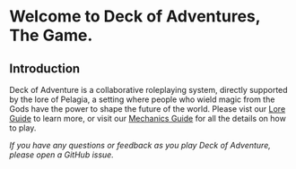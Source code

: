 # Welcome to Deck of Adventures, The Game. 

## Introduction

Deck of Adventure is a collaborative roleplaying system, directly supported by the lore of Pelagia, a setting where people who wield magic from the Gods have the power to shape the future of the world. Please vist our [Lore Guide](./2_Lore/Pelagia/01_Introduction.md) to learn more, or visit our [Mechanics Guide](./1_Mechanics/01_PlayerGuide_Brief.md) for all the details on how to play.

*If you have any questions or feedback as you play Deck of Adventure, please open a GitHub issue.*
